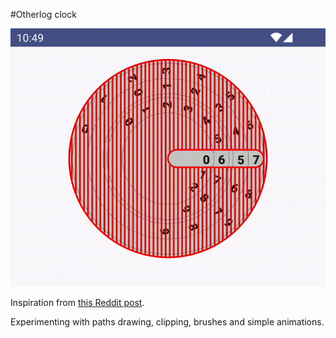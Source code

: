 #Otherlog clock

![glock GIF](resources/clock.gif)

Inspiration from [this Reddit post](https://www.reddit.com/r/DidntKnowIWantedThat/comments/xzo61v/otherlog_clock/).

Experimenting with paths drawing, clipping, brushes and simple animations.